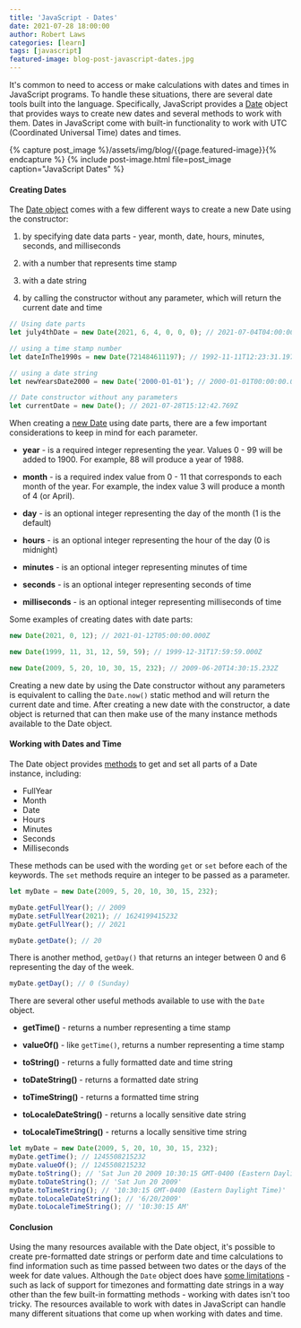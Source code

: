 ```yaml
---
title: 'JavaScript - Dates'
date: 2021-07-28 18:00:00
author: Robert Laws
categories: [learn]
tags: [javascript]
featured-image: blog-post-javascript-dates.jpg
---
```


It's common to need to access or make calculations with dates and times in JavaScript programs. To handle these situations, there are several date tools built into the language.<!-- more --> Specifically, JavaScript provides a [Date](https://developer.mozilla.org/en-US/docs/Web/JavaScript/Reference/Global_Objects/Date) object that provides ways to create new dates and several methods to work with them. Dates in JavaScript come with built-in functionality to work with UTC (Coordinated Universal Time) dates and times.

{% capture post_image %}/assets/img/blog/{{page.featured-image}}{% endcapture %}
{% include post-image.html file=post_image caption="JavaScript Dates" %}

#### Creating Dates

The [Date object](https://developer.mozilla.org/en-US/docs/Web/JavaScript/Reference/Global_Objects/Date) comes with a few different ways to create a new Date using the constructor:

1. by specifying date data parts - year, month, date, hours, minutes, seconds, and milliseconds

2. with a number that represents time stamp

3. with a date string

4. by calling the constructor without any parameter, which will return the current date and time

```javascript
// Using date parts
let july4thDate = new Date(2021, 6, 4, 0, 0, 0); // 2021-07-04T04:00:00.000Z

// using a time stamp number
let dateInThe1990s = new Date(721484611197); // 1992-11-11T12:23:31.197Z

// using a date string
let newYearsDate2000 = new Date('2000-01-01'); // 2000-01-01T00:00:00.000Z

// Date constructor without any parameters
let currentDate = new Date(); // 2021-07-28T15:12:42.769Z
```

When creating a [new Date](https://developer.mozilla.org/en-US/docs/Web/JavaScript/Reference/Global_Objects/Date/Date) using date parts, there are a few important considerations to keep in mind for each parameter.

- **year** - is a required integer representing the year. Values 0 - 99 will be added to 1900. For example, 88 will produce a year of 1988.

- **month** - is a required index value from 0 - 11 that corresponds to each month of the year. For example, the index value 3 will produce a month of 4 (or April).

- **day** - is an optional integer representing the day of the month (1 is the default)

- **hours** - is an optional integer representing the hour of the day (0 is midnight)

- **minutes** - is an optional integer representing minutes of time

- **seconds** - is an optional integer representing seconds of time

- **milliseconds** - is an optional integer representing milliseconds of time

Some examples of creating dates with date parts:

```javascript
new Date(2021, 0, 12); // 2021-01-12T05:00:00.000Z

new Date(1999, 11, 31, 12, 59, 59); // 1999-12-31T17:59:59.000Z

new Date(2009, 5, 20, 10, 30, 15, 232); // 2009-06-20T14:30:15.232Z
```

Creating a new date by using the Date constructor without any parameters is equivalent to calling the `Date.now()` static method and will return the current date and time. After creating a new date with the constructor, a date object is returned that can then make use of the many instance methods available to the Date object.

#### Working with Dates and Time

The Date object provides [methods](https://developer.mozilla.org/en-US/docs/Web/JavaScript/Reference/Global_Objects/Date#instance_methods) to get and set all parts of a Date instance, including:

- FullYear
- Month
- Date
- Hours
- Minutes
- Seconds
- Milliseconds

These methods can be used with the wording `get` or `set` before each of the keywords. The `set` methods require an integer to be passed as a parameter.

```javascript
let myDate = new Date(2009, 5, 20, 10, 30, 15, 232);

myDate.getFullYear(); // 2009
myDate.setFullYear(2021); // 1624199415232
myDate.getFullYear(); // 2021

myDate.getDate(); // 20
```

There is another method, `getDay()` that returns an integer between 0 and 6 representing the day of the week.

```javascript
myDate.getDay(); // 0 (Sunday)
```

There are several other useful methods available to use with the `Date` object.

- **getTime()** - returns a number representing a time stamp

- **valueOf()** - like `getTime()`, returns a number representing a time stamp

- **toString()** - returns a fully formatted date and time string

- **toDateString()** - returns a formatted date string

- **toTimeString()** - returns a formatted time string

- **toLocaleDateString()** - returns a locally sensitive date string

- **toLocaleTimeString()** - returns a locally sensitive time string

```javascript
let myDate = new Date(2009, 5, 20, 10, 30, 15, 232);
myDate.getTime(); // 1245508215232
myDate.valueOf(); // 1245508215232
myDate.toString(); // 'Sat Jun 20 2009 10:30:15 GMT-0400 (Eastern Daylight Time)'
myDate.toDateString(); // 'Sat Jun 20 2009'
myDate.toTimeString(); // '10:30:15 GMT-0400 (Eastern Daylight Time)'
myDate.toLocaleDateString(); // '6/20/2009'
myDate.toLocaleTimeString(); // '10:30:15 AM'
```

#### Conclusion

Using the many resources available with the Date object, it's possible to create pre-formatted date strings or perform date and time calculations to find information such as time passed between two dates or the days of the week for date values. Although the `Date` object does have [some limitations](https://css-tricks.com/everything-you-need-to-know-about-date-in-javascript/) - such as lack of support for timezones and formatting date strings in a way other than the few built-in formatting methods - working with dates isn't too tricky. The resources available to work with dates in JavaScript can handle many different situations that come up when working with dates and time.

